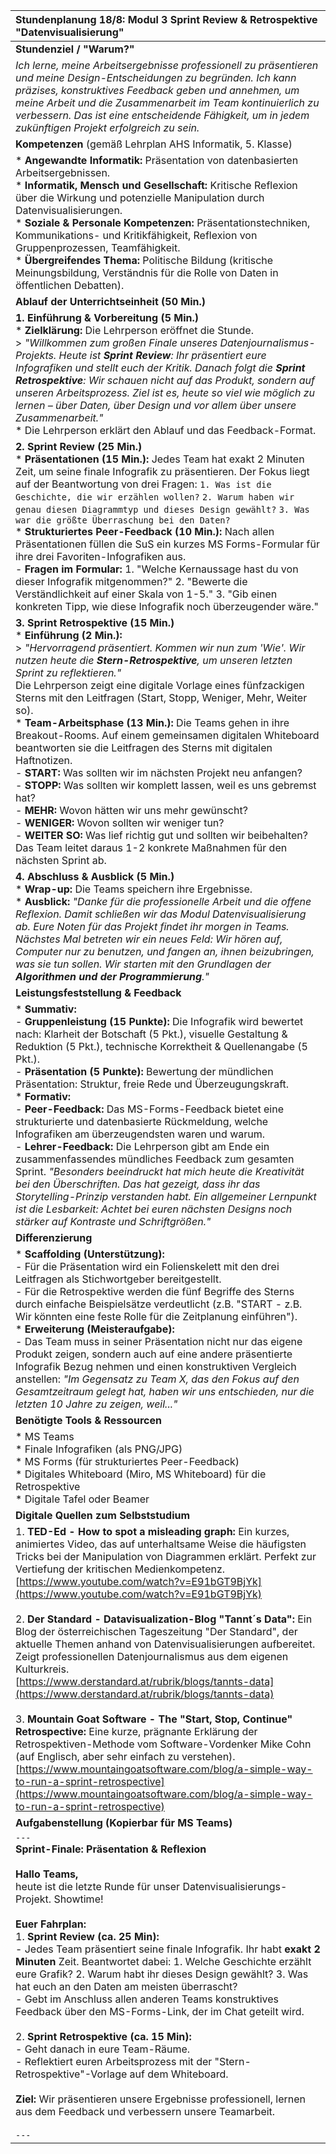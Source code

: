 | Stundenplanung 18/8: Modul 3 Sprint Review & Retrospektive "Datenvisualisierung" |
| :--- |
| **Stundenziel / "Warum?"** |
| *Ich lerne, meine Arbeitsergebnisse professionell zu präsentieren und meine Design-Entscheidungen zu begründen. Ich kann präzises, konstruktives Feedback geben und annehmen, um meine Arbeit und die Zusammenarbeit im Team kontinuierlich zu verbessern. Das ist eine entscheidende Fähigkeit, um in jedem zukünftigen Projekt erfolgreich zu sein.* |
| **Kompetenzen** (gemäß Lehrplan AHS Informatik, 5. Klasse) |
| *   **Angewandte Informatik:** Präsentation von datenbasierten Arbeitsergebnissen. <br> *   **Informatik, Mensch und Gesellschaft:** Kritische Reflexion über die Wirkung und potenzielle Manipulation durch Datenvisualisierungen. <br> *   **Soziale & Personale Kompetenzen:** Präsentationstechniken, Kommunikations- und Kritikfähigkeit, Reflexion von Gruppenprozessen, Teamfähigkeit. <br> *   **Übergreifendes Thema:** Politische Bildung (kritische Meinungsbildung, Verständnis für die Rolle von Daten in öffentlichen Debatten). |
| **Ablauf der Unterrichtseinheit (50 Min.)** |
| **1. Einführung & Vorbereitung (5 Min.)** <br> *   **Zielklärung:** Die Lehrperson eröffnet die Stunde. <br>> *"Willkommen zum großen Finale unseres Datenjournalismus-Projekts. Heute ist **Sprint Review**: Ihr präsentiert eure Infografiken und stellt euch der Kritik. Danach folgt die **Sprint Retrospektive**: Wir schauen nicht auf das Produkt, sondern auf unseren Arbeitsprozess. Ziel ist es, heute so viel wie möglich zu lernen – über Daten, über Design und vor allem über unsere Zusammenarbeit."* <br> *   Die Lehrperson erklärt den Ablauf und das Feedback-Format. |
| **2. Sprint Review (25 Min.)** <br> *   **Präsentationen (15 Min.):** Jedes Team hat exakt 2 Minuten Zeit, um seine finale Infografik zu präsentieren. Der Fokus liegt auf der Beantwortung von drei Fragen: `1. Was ist die Geschichte, die wir erzählen wollen?` `2. Warum haben wir genau diesen Diagrammtyp und dieses Design gewählt?` `3. Was war die größte Überraschung bei den Daten?` <br> *   **Strukturiertes Peer-Feedback (10 Min.):** Nach allen Präsentationen füllen die SuS ein kurzes MS Forms-Formular für ihre drei Favoriten-Infografiken aus. <br> - **Fragen im Formular:** 1. "Welche Kernaussage hast du von dieser Infografik mitgenommen?" 2. "Bewerte die Verständlichkeit auf einer Skala von 1-5." 3. "Gib einen konkreten Tipp, wie diese Infografik noch überzeugender wäre." |
| **3. Sprint Retrospektive (15 Min.)** <br> *   **Einführung (2 Min.):** <br>> *"Hervorragend präsentiert. Kommen wir nun zum 'Wie'. Wir nutzen heute die **Stern-Retrospektive**, um unseren letzten Sprint zu reflektieren."* <br> Die Lehrperson zeigt eine digitale Vorlage eines fünfzackigen Sterns mit den Leitfragen (Start, Stopp, Weniger, Mehr, Weiter so). <br> *   **Team-Arbeitsphase (13 Min.):** Die Teams gehen in ihre Breakout-Rooms. Auf einem gemeinsamen digitalen Whiteboard beantworten sie die Leitfragen des Sterns mit digitalen Haftnotizen. <br>   - **START:** Was sollten wir im nächsten Projekt neu anfangen? <br>   - **STOPP:** Was sollten wir komplett lassen, weil es uns gebremst hat? <br>   - **MEHR:** Wovon hätten wir uns mehr gewünscht? <br>   - **WENIGER:** Wovon sollten wir weniger tun? <br>   - **WEITER SO:** Was lief richtig gut und sollten wir beibehalten? <br> Das Team leitet daraus 1-2 konkrete Maßnahmen für den nächsten Sprint ab. |
| **4. Abschluss & Ausblick (5 Min.)** <br> *   **Wrap-up:** Die Teams speichern ihre Ergebnisse. <br> *   **Ausblick:** *"Danke für die professionelle Arbeit und die offene Reflexion. Damit schließen wir das Modul Datenvisualisierung ab. Eure Noten für das Projekt findet ihr morgen in Teams. Nächstes Mal betreten wir ein neues Feld: Wir hören auf, Computer nur zu benutzen, und fangen an, ihnen beizubringen, was sie tun sollen. Wir starten mit den Grundlagen der **Algorithmen und der Programmierung**."* |
| **Leistungsfeststellung & Feedback** |
| *   **Summativ:** <br> - **Gruppenleistung (15 Punkte):** Die Infografik wird bewertet nach: Klarheit der Botschaft (5 Pkt.), visuelle Gestaltung & Reduktion (5 Pkt.), technische Korrektheit & Quellenangabe (5 Pkt.). <br> - **Präsentation (5 Punkte):** Bewertung der mündlichen Präsentation: Struktur, freie Rede und Überzeugungskraft. <br> *   **Formativ:** <br> - **Peer-Feedback:** Das MS-Forms-Feedback bietet eine strukturierte und datenbasierte Rückmeldung, welche Infografiken am überzeugendsten waren und warum. <br> - **Lehrer-Feedback:** Die Lehrperson gibt am Ende ein zusammenfassendes mündliches Feedback zum gesamten Sprint. *"Besonders beeindruckt hat mich heute die Kreativität bei den Überschriften. Das hat gezeigt, dass ihr das Storytelling-Prinzip verstanden habt. Ein allgemeiner Lernpunkt ist die Lesbarkeit: Achtet bei euren nächsten Designs noch stärker auf Kontraste und Schriftgrößen."* |
| **Differenzierung** |
| *   **Scaffolding (Unterstützung):** <br> - Für die Präsentation wird ein Folienskelett mit den drei Leitfragen als Stichwortgeber bereitgestellt. <br> - Für die Retrospektive werden die fünf Begriffe des Sterns durch einfache Beispielsätze verdeutlicht (z.B. "START - z.B. Wir könnten eine feste Rolle für die Zeitplanung einführen"). <br> *   **Erweiterung (Meisteraufgabe):** <br> - Das Team muss in seiner Präsentation nicht nur das eigene Produkt zeigen, sondern auch auf eine andere präsentierte Infografik Bezug nehmen und einen konstruktiven Vergleich anstellen: *"Im Gegensatz zu Team X, das den Fokus auf den Gesamtzeitraum gelegt hat, haben wir uns entschieden, nur die letzten 10 Jahre zu zeigen, weil..."* |
| **Benötigte Tools & Ressourcen** |
| *   MS Teams <br> *   Finale Infografiken (als PNG/JPG) <br> *   MS Forms (für strukturiertes Peer-Feedback) <br> *   Digitales Whiteboard (Miro, MS Whiteboard) für die Retrospektive <br> *   Digitale Tafel oder Beamer |
| **Digitale Quellen zum Selbststudium** |
| 1. **TED-Ed - How to spot a misleading graph:** Ein kurzes, animiertes Video, das auf unterhaltsame Weise die häufigsten Tricks bei der Manipulation von Diagrammen erklärt. Perfekt zur Vertiefung der kritischen Medienkompetenz.<br>[https://www.youtube.com/watch?v=E91bGT9BjYk](https://www.youtube.com/watch?v=E91bGT9BjYk) <br><br> 2. **Der Standard - Datavisualization-Blog "Tannt´s Data":** Ein Blog der österreichischen Tageszeitung "Der Standard", der aktuelle Themen anhand von Datenvisualisierungen aufbereitet. Zeigt professionellen Datenjournalismus aus dem eigenen Kulturkreis.<br>[https://www.derstandard.at/rubrik/blogs/tannts-data](https://www.derstandard.at/rubrik/blogs/tannts-data) <br><br> 3. **Mountain Goat Software - The "Start, Stop, Continue" Retrospective:** Eine kurze, prägnante Erklärung der Retrospektiven-Methode vom Software-Vordenker Mike Cohn (auf Englisch, aber sehr einfach zu verstehen).<br>[https://www.mountaingoatsoftware.com/blog/a-simple-way-to-run-a-sprint-retrospective](https://www.mountaingoatsoftware.com/blog/a-simple-way-to-run-a-sprint-retrospective) |
| **Aufgabenstellung (Kopierbar für MS Teams)** |
| `---` <br> **Sprint-Finale: Präsentation & Reflexion** <br><br> **Hallo Teams,** <br> heute ist die letzte Runde für unser Datenvisualisierungs-Projekt. Showtime! <br><br> **Euer Fahrplan:** <br> 1. **Sprint Review (ca. 25 Min):** <br>    - Jedes Team präsentiert seine finale Infografik. Ihr habt **exakt 2 Minuten** Zeit. Beantwortet dabei: 1. Welche Geschichte erzählt eure Grafik? 2. Warum habt ihr dieses Design gewählt? 3. Was hat euch an den Daten am meisten überrascht? <br>    - Gebt im Anschluss allen anderen Teams konstruktives Feedback über den MS-Forms-Link, der im Chat geteilt wird. <br><br> 2. **Sprint Retrospektive (ca. 15 Min):** <br>    - Geht danach in eure Team-Räume. <br>    - Reflektiert euren Arbeitsprozess mit der "Stern-Retrospektive"-Vorlage auf dem Whiteboard. <br><br> **Ziel:** Wir präsentieren unsere Ergebnisse professionell, lernen aus dem Feedback und verbessern unsere Teamarbeit. <br><br> `---` |

